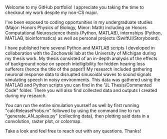 Welcome to my GitHub portfolio!
I appreciate you taking the time to checkout my work despite my non-CS major. 

I've been exposed to coding opportunities in my undergraduate studies (Major: Honors Physics of Biology, Minor: Math) including an Honors Computational Neuroscience thesis (Python, MATLAB), internships (Python, MATLAB, bioinformatics) as well as personal projects (SwiftUI/Storyboard).

I have published here several Python and MATLAB scripts I developed in collaboration with the Zochowski lab at the University of Michigan during my thesis work. My thesis consisted of an in-depth analysis of the effects of background noise on speech intelligibility for hidden hearing loss sufferers (hence the title of the paper!) My research included gathering neuronal response data to disrupted sinusoidal waves to sound signals simulating speech in noisy environments. This data was gathered using the MATLAB and Python scripts you can find in the "JL Thesis/Commented Code" folder. There you will also find collected data and outputs I created during my research.

You can run the entire simulation yourself as well by first running "calcReleaseProbs.m" followed by using the command line to run "generate_AN_spikes.py" (collecting data), then plotting said data in a convolution, raster plot, or colormap.


Take a look and feel free to reach out with any questions. Thanks!
